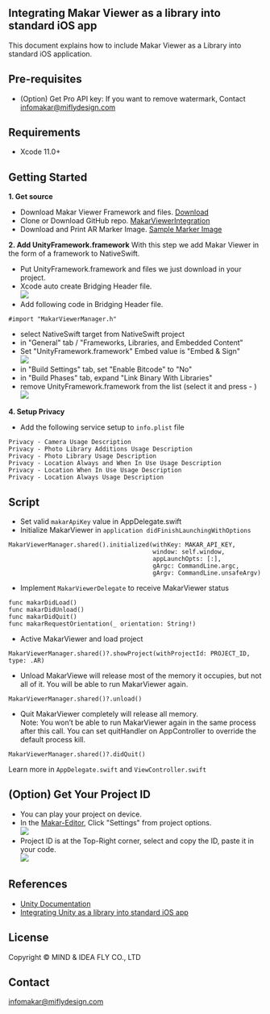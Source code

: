 ## Integrating Makar Viewer as a library into standard iOS app

This document explains how to include Makar Viewer as a Library into standard iOS application.

Pre-requisites
--------------
- (Option) Get Pro API key: If you want to remove watermark, Contact <infomakar@miflydesign.com>

Requirements
--------------
- Xcode 11.0+

Getting Started
--------------
**1. Get source**
- Download Makar Viewer Framework and files. [Download](https://makar-viewer-embed.s3.ap-northeast-1.amazonaws.com/MakarViewer_3_4_0_ios_1670244668.zip) 
- Clone or Download GitHub repo. [MakarViewerIntegration](https://github.com/miflydesign/MakarViewerIntegration.git)
- Download and Print AR Marker Image. [Sample Marker Image](https://makar-viewer-embed.s3-ap-northeast-1.amazonaws.com/ARSamplePoster.png)

**2. Add UnityFramework.framework**
With this step we add Makar Viewer in the form of a framework to NativeSwift.
- Put UnityFramework.framework and files we just download in your project.
- Xcode auto create Bridging Header file.
<br><img src="images/ios-Swift/createBridgingHeader.png">
- Add following code in Bridging Header file.
```
#import "MakarViewerManager.h"
```
- select NativeSwift target from NativeSwift project
- in "General" tab / "Frameworks, Libraries, and Embedded Content"
- Set "UnityFramework.framework" Embed value is "Embed & Sign"
  <br><img src="images/ios-Swift/addToEmbeddedContent.png">
- in "Build Settings" tab, set "Enable Bitcode" to "No"
- in "Build Phases" tab, expand "Link Binary With Libraries"
- remove UnityFramework.framework from the list (select it and press - )
  <br><img src="images/ios-Swift/removeLink.png">

**4. Setup Privacy**
- Add the following service setup to `info.plist` file
```
Privacy - Camera Usage Description
Privacy - Photo Library Additions Usage Description
Privacy - Photo Library Usage Description
Privacy - Location Always and When In Use Usage Description
Privacy - Location When In Use Usage Description
Privacy - Location Always Usage Description
```

Script
--------------
- Set valid `makarApiKey` value in AppDelegate.swift
- Initialize MakarViewer in `application didFinishLaunchingWithOptions`
```
MakarViewerManager.shared().initialized(withKey: MAKAR_API_KEY,
                                        window: self.window,
                                        appLaunchOpts: [:],
                                        gArgc: CommandLine.argc,
                                        gArgv: CommandLine.unsafeArgv)
```
- Implement `MakarViewerDelegate` to receive MakarViewer status
```
func makarDidLoad() 
func makarDidUnload()
func makarDidQuit()
func makarRequestOrientation(_ orientation: String!)
```
- Active MakarViewer and load project
```
MakarViewerManager.shared()?.showProject(withProjectId: PROJECT_ID, type: .AR)
```
- Unload MakarViewe will release most of the memory it occupies, but not all of it. You will be able to run MakarViewer again.
```
MakarViewerManager.shared()?.unload()
```

- Quit MakarViewer completely will release all memory.<br>
Note: You won’t be able to run MakarViewer again in the same process after this call. You can set quitHandler on AppController to override the default process kill.
```
MakarViewerManager.shared()?.didQuit()
```
Learn more in `AppDelegate.swift` and `ViewController.swift`

(Option) Get Your Project ID
-------
- You can play your project on device.
- In the [Makar-Editor](https://www.makerar.com/en/download), Click "Settings" from project options.
  <br><img src="images/getProjectIdStep1.png">
- Project ID is at the Top-Right corner, select and copy the ID, paste it in your code.
  <br><img src="images/getProjectIdStep2.png">

References
-------
- [Unity Documentation](https://docs.unity3d.com/Manual/UnityasaLibrary-iOS.html)
- [Integrating Unity as a library into standard iOS app](https://github.com/Unity-Technologies/uaal-example)

License
-------
Copyright © MIND & IDEA FLY CO., LTD

Contact
-------
<infomakar@miflydesign.com>
